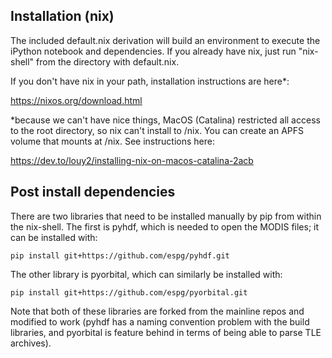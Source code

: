 ## Installation (nix)

The included default.nix derivation will build an environment to execute the
iPython notebook and dependencies. If you already have nix, just run
"nix-shell" from the directory with default.nix.

If you don't have nix in your path, installation instructions are here*:

https://nixos.org/download.html

*because we can't have nice things, MacOS (Catalina) restricted all access to the root directory, so nix can't install to /nix. You can create an APFS volume that mounts at /nix. See instructions here:

https://dev.to/louy2/installing-nix-on-macos-catalina-2acb

## Post install dependencies

There are two libraries that need to be installed manually by pip from within the nix-shell. The first is pyhdf, which is needed to open the MODIS files; it can be installed with:

`pip install git+https://github.com/espg/pyhdf.git`

The other library is pyorbital, which can similarly be installed with:

`pip install git+https://github.com/espg/pyorbital.git`

Note that both of these libraries are forked from the mainline repos and modified to work (pyhdf has a naming convention problem with the build libraries, and pyorbital is feature behind in terms of being able to parse TLE archives).

